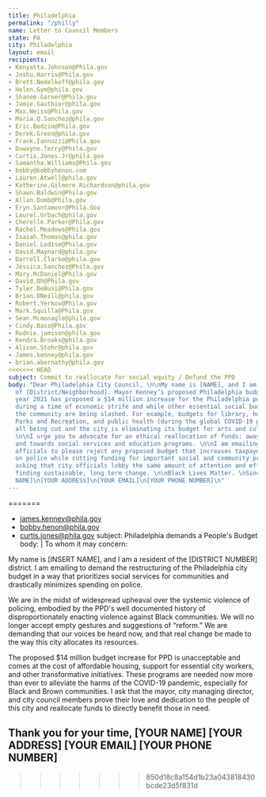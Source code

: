 ```yaml
---
title: Philadelphia
permalink: "/philly"
name: Letter to Council Members
state: PA
city: Philadelphia
layout: email
recipients:
- Kenyatta.Johnson@Phila.gov
- Joshu.Harris@Phila.gov
- Brett.Nedelkoff@phila.gov
- Helen.Gym@phila.gov
- Shanee.Garner@Phila.gov
- Jamie.Gauthier@phila.gov
- Max.Weiss@Phila.gov
- Maria.Q.Sanchez@phila.gov
- Eric.Bodzin@Phila.gov
- Derek.Green@phila.gov
- Frank.Iannuzzi@Phila.gov
- Duwayne.Terry@Phila.gov
- Curtis.Jones.Jr@phila.gov
- Samantha.Williams@Phila.gov
- bobby@bobbyhenon.com
- Lauren.Atwell@phila.gov
- Katherine.Gilmore.Richardson@phila.gov
- Shawn.Baldwin@Phila.gov
- Allan.Domb@Phila.gov
- Eryn.Santamoor@Phila.Gov
- Laurel.Grbach@phila.gov
- Cherelle.Parker@Phila.gov
- Rachel.Meadows@Phila.gov
- Isaiah.Thomas@phila.gov
- Daniel.Lodise@Phila.gov
- David.Maynard@phila.gov
- Darrell.Clarke@phila.gov
- Jessica.Sanchez@Phila.gov
- Mary.McDaniel@Phila.gov
- David.Oh@Phila.gov
- Tyler.DeBusi@Phila.gov
- Brian.ONeill@phila.gov
- Robert.Yerkov@Phila.gov
- Mark.Squilla@Phila.gov
- Sean.Mcmonagle@phila.gov
- Cindy.Bass@Phila.gov
- Rodnie.jamison@phila.gov
- Kendra.Brooks@phila.gov
- Alison.Stohr@phila.gov
- James.kenney@phila.gov
- brian.abernathy@phila.gov
<<<<<<< HEAD
subject: Commit to reallocate for social equity / Defund the PPD
body: "Dear Philadelphia City Council, \n\nMy name is [NAME], and I am a resident
  of [District/Neighborhood]. Mayor Kenney’s proposed Philadelphia budget for fiscal
  year 2021 has proposed a $14 million increase for the Philadelphia police department
  during a time of economic strife and while other essential social budgets that support
  the community are being slashed. For example, budgets for library, homeless services,
  Parks and Recreation, and public health (during the global COVID-19 pandemic!) are
  all being cut and the city is eliminating its budget for arts and culture entirely.
  \n\nI urge you to advocate for an ethical reallocation of funds: away from PPD,
  and towards social services and education programs. \n\nI am emailing to ask city
  officials to please reject any proposed budget that increases taxpayer spending
  on police while cutting funding for important social and community projects. I am
  asking that city officials lobby the same amount of attention and effort towards
  finding sustainable, long term change. \n\nBlack Lives Matter. \nSincerely, \n[YOUR
  NAME]\n[YOUR ADDRESS]\n[YOUR EMAIL]\n[YOUR PHONE NUMBER]\n"
---
```


=======
- james.kenney@phila.gov
- bobby.henon@phila.gov
- curtis.jones@phila.gov
subject: Philadelphia demands a People's Budget
body: |
 To whom it may concern: 

 My name is [INSERT NAME], and I am a resident of the [DISTRICT NUMBER] district. I am emailing to demand the restructuring of the Philadelphia city budget in a way that prioritizes social services for communities and drastically minimizes spending on police. 

 We are in the midst of widespread upheaval over the systemic violence of policing, embodied by the PPD's well documented history of disproportionately enacting violence against Black communities. We will no longer accept empty gestures and suggestions of “reform.” We are demanding that our voices be heard now, and that real change be made to the way this city allocates its resources.

 The proposed $14 million budget increase for PPD is unacceptable and comes at the cost of affordable housing, support for essential city workers, and other transformative initiatives. These programs are needed now more than ever to alleviate the harms of the COVID-19 pandemic, especially for Black and Brown communities. I ask that the mayor, city managing director, and city council members prove their love and dedication to the people of this city and reallocate funds to directly benefit those in need.

 Thank you for your time, 
 [YOUR NAME]
 [YOUR ADDRESS] 
 [YOUR EMAIL]
 [YOUR PHONE NUMBER]
---
>>>>>>> 850d18c8a154d1b23a043818430bcde23d5f831d
